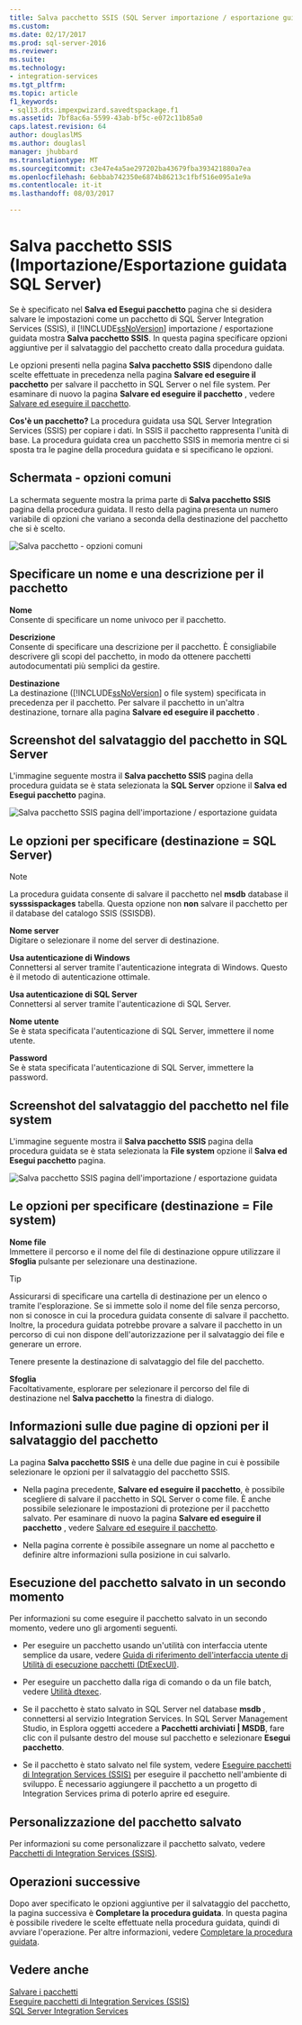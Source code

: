 ```yaml
---
title: Salva pacchetto SSIS (SQL Server importazione / esportazione guidata) | Documenti Microsoft
ms.custom: 
ms.date: 02/17/2017
ms.prod: sql-server-2016
ms.reviewer: 
ms.suite: 
ms.technology:
- integration-services
ms.tgt_pltfrm: 
ms.topic: article
f1_keywords:
- sql13.dts.impexpwizard.savedtspackage.f1
ms.assetid: 7bf8ac6a-5599-43ab-bf5c-e072c11b85a0
caps.latest.revision: 64
author: douglaslMS
ms.author: douglasl
manager: jhubbard
ms.translationtype: MT
ms.sourcegitcommit: c3e47e4a5ae297202ba43679fba393421880a7ea
ms.openlocfilehash: 6ebbab742350e6874b86213c1fbf516e095a1e9a
ms.contentlocale: it-it
ms.lasthandoff: 08/03/2017

---
```

# <a name="save-ssis-package-sql-server-import-and-export-wizard"></a>Salva pacchetto SSIS (Importazione/Esportazione guidata SQL Server)
  Se è specificato nel **Salva ed Esegui pacchetto** pagina che si desidera salvare le impostazioni come un pacchetto di SQL Server Integration Services (SSIS), il [!INCLUDE[ssNoVersion](../../includes/ssnoversion-md.md)] importazione / esportazione guidata mostra **Salva pacchetto SSIS**. In questa pagina specificare opzioni aggiuntive per il salvataggio del pacchetto creato dalla procedura guidata.  

Le opzioni presenti nella pagina **Salva pacchetto SSIS** dipendono dalle scelte effettuate in precedenza nella pagina **Salvare ed eseguire il pacchetto** per salvare il pacchetto in SQL Server o nel file system. Per esaminare di nuovo la pagina **Salvare ed eseguire il pacchetto** , vedere [Salvare ed eseguire il pacchetto](../../integration-services/import-export-data/save-and-run-package-sql-server-import-and-export-wizard.md).
 
**Cos'è un pacchetto?** La procedura guidata usa SQL Server Integration Services (SSIS) per copiare i dati. In SSIS il pacchetto rappresenta l'unità di base. La procedura guidata crea un pacchetto SSIS in memoria mentre ci si sposta tra le pagine della procedura guidata e si specificano le opzioni.

## <a name="screen-shot---common-options"></a>Schermata - opzioni comuni
La schermata seguente mostra la prima parte di **Salva pacchetto SSIS** pagina della procedura guidata. Il resto della pagina presenta un numero variabile di opzioni che variano a seconda della destinazione del pacchetto che si è scelto.

![Salva pacchetto - opzioni comuni](../../integration-services/import-export-data/media/save-package-common-options.png)

## <a name="provide-a-name-and-description-for-the-package"></a>Specificare un nome e una descrizione per il pacchetto  
 **Nome**  
 Consente di specificare un nome univoco per il pacchetto.  
  
 **Descrizione**  
 Consente di specificare una descrizione per il pacchetto. È consigliabile descrivere gli scopi del pacchetto, in modo da ottenere pacchetti autodocumentati più semplici da gestire.  
  
 **Destinazione**  
 La destinazione ([!INCLUDE[ssNoVersion](../../includes/ssnoversion-md.md)] o file system) specificata in precedenza per il pacchetto. Per salvare il pacchetto in un'altra destinazione, tornare alla pagina **Salvare ed eseguire il pacchetto** .

## <a name="screen-shot---save-the-package-in-sql-server"></a>Screenshot del salvataggio del pacchetto in SQL Server

 L'immagine seguente mostra il **Salva pacchetto SSIS** pagina della procedura guidata se è stata selezionata la **SQL Server** opzione il **Salva ed Esegui pacchetto** pagina. 
  
![Salva pacchetto SSIS pagina dell'importazione / esportazione guidata](../../integration-services/import-export-data/media/save-package2.png "pagina Salva pacchetto SSIS dell'importazione / esportazione guidata")  

## <a name="options-to-specify-target--sql-server"></a>Le opzioni per specificare (destinazione = SQL Server) 

 > [!NOTE]
 > La procedura guidata consente di salvare il pacchetto nel **msdb** database il **sysssispackages** tabella. Questa opzione non **non** salvare il pacchetto per il database del catalogo SSIS (SSISDB).  
 
 **Nome server**  
 Digitare o selezionare il nome del server di destinazione.  
   
 **Usa autenticazione di Windows**  
Connettersi al server tramite l'autenticazione integrata di Windows. Questo è il metodo di autenticazione ottimale.  
  
 **Usa autenticazione di SQL Server**  
Connettersi al server tramite l'autenticazione di SQL Server.  
  
 **Nome utente**  
Se è stata specificata l'autenticazione di SQL Server, immettere il nome utente.  
  
 **Password**  
Se è stata specificata l'autenticazione di SQL Server, immettere la password.  
    
## <a name="screen-shot---save-the-package-in-the-file-system"></a>Screenshot del salvataggio del pacchetto nel file system
 
L'immagine seguente mostra il **Salva pacchetto SSIS** pagina della procedura guidata se è stata selezionata la **File system** opzione il **Salva ed Esegui pacchetto** pagina. 
  
![Salva pacchetto SSIS pagina dell'importazione / esportazione guidata](../../integration-services/import-export-data/media/save-package1.png "pagina Salva pacchetto SSIS dell'importazione / esportazione guidata")  

## <a name="options-to-specify-target--file-system"></a>Le opzioni per specificare (destinazione = File system)

 **Nome file**  
 Immettere il percorso e il nome del file di destinazione oppure utilizzare il **Sfoglia** pulsante per selezionare una destinazione.  
  
> [!TIP]
> Assicurarsi di specificare una cartella di destinazione per un elenco o tramite l'esplorazione. Se si immette solo il nome del file senza percorso, non si conosce in cui la procedura guidata consente di salvare il pacchetto. Inoltre, la procedura guidata potrebbe provare a salvare il pacchetto in un percorso di cui non dispone dell'autorizzazione per il salvataggio dei file e generare un errore.  
>   
>  Tenere presente la destinazione di salvataggio del file del pacchetto.  
  
 **Sfoglia**  
 Facoltativamente, esplorare per selezionare il percorso del file di destinazione nel **Salva pacchetto** la finestra di dialogo.  

## <a name="about-the-two-pages-of-options-for-saving-the-package"></a>Informazioni sulle due pagine di opzioni per il salvataggio del pacchetto  
 La pagina **Salva pacchetto SSIS** è una delle due pagine in cui è possibile selezionare le opzioni per il salvataggio del pacchetto SSIS.  
  
-   Nella pagina precedente, **Salvare ed eseguire il pacchetto**, è possibile scegliere di salvare il pacchetto in SQL Server o come file. È anche possibile selezionare le impostazioni di protezione per il pacchetto salvato. Per esaminare di nuovo la pagina **Salvare ed eseguire il pacchetto** , vedere [Salvare ed eseguire il pacchetto](../../integration-services/import-export-data/save-and-run-package-sql-server-import-and-export-wizard.md).  
  
-   Nella pagina corrente è possibile assegnare un nome al pacchetto e definire altre informazioni sulla posizione in cui salvarlo.  
 
## <a name="run-the-saved-package-again-later"></a>Esecuzione del pacchetto salvato in un secondo momento  
 Per informazioni su come eseguire il pacchetto salvato in un secondo momento, vedere uno gli argomenti seguenti.  
  
-   Per eseguire un pacchetto usando un'utilità con interfaccia utente semplice da usare, vedere [Guida di riferimento dell'interfaccia utente di Utilità di esecuzione pacchetti &#40;DtExecUI&#41;](../../integration-services/packages/execute-package-utility-dtexecui-ui-reference.md).  
  
-   Per eseguire un pacchetto dalla riga di comando o da un file batch, vedere [Utilità dtexec](../../integration-services/packages/dtexec-utility.md).  
  
-   Se il pacchetto è stato salvato in SQL Server nel database **msdb** , connettersi al servizio Integration Services. In SQL Server Management Studio, in Esplora oggetti accedere a **Pacchetti archiviati | MSDB**, fare clic con il pulsante destro del mouse sul pacchetto e selezionare **Esegui pacchetto**.

-   Se il pacchetto è stato salvato nel file system, vedere [Eseguire pacchetti di Integration Services (SSIS)](../../integration-services/packages/run-integration-services-ssis-packages.md) per eseguire il pacchetto nell'ambiente di sviluppo. È necessario aggiungere il pacchetto a un progetto di Integration Services prima di poterlo aprire ed eseguire.  

## <a name="customize-the-saved-package"></a>Personalizzazione del pacchetto salvato  
 Per informazioni su come personalizzare il pacchetto salvato, vedere [Pacchetti di Integration Services &#40;SSIS&#41;](../../integration-services/integration-services-ssis-packages.md).  
  
## <a name="whats-next"></a>Operazioni successive  
 Dopo aver specificato le opzioni aggiuntive per il salvataggio del pacchetto, la pagina successiva è **Completare la procedura guidata**. In questa pagina è possibile rivedere le scelte effettuate nella procedura guidata, quindi di avviare l'operazione. Per altre informazioni, vedere [Completare la procedura guidata](../../integration-services/import-export-data/complete-the-wizard-sql-server-import-and-export-wizard.md).  
 
## <a name="see-also"></a>Vedere anche  
[Salvare i pacchetti](../../integration-services/save-packages.md)  
[Eseguire pacchetti di Integration Services (SSIS)](../../integration-services/packages/run-integration-services-ssis-packages.md)  
[SQL Server Integration Services](../../integration-services/sql-server-integration-services.md)
 
 

